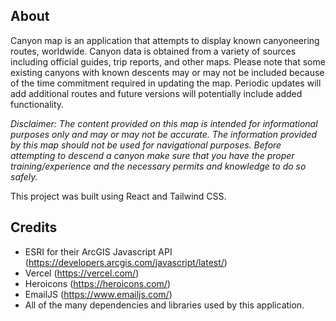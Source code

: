 ## About

Canyon map is an application that attempts to display known canyoneering routes, worldwide. Canyon data is obtained from a variety of sources including official guides, trip reports, and other maps. Please note that some existing canyons with known descents may or may not be included because of the time commitment required in updating the map. Periodic updates will add additional routes and future versions will potentially include added functionality.

*Disclaimer: The content provided on this map is intended for informational purposes only and may or may not be accurate. The information provided by this map should not be used for navigational purposes. Before attempting to descend a canyon make sure that you have the proper training/experience and the necessary permits and knowledge to do so safely.* 

This project was built using React and Tailwind CSS. 

## Credits

 - ESRI for their ArcGIS Javascript API (https://developers.arcgis.com/javascript/latest/)
 - Vercel (https://vercel.com/)
 - Heroicons (https://heroicons.com/)
 - EmailJS (https://www.emailjs.com/)
 - All of the many dependencies and libraries used by this application.